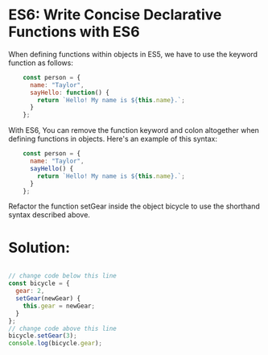 # ES6: Write Concise Declarative Functions with ES6

When defining functions within objects in ES5, we have to use the keyword function as follows:
```javascript
    const person = {
      name: "Taylor",
      sayHello: function() {
        return `Hello! My name is ${this.name}.`;
      }
    };
```
With ES6, You can remove the function keyword and colon altogether when defining functions in objects. Here's an example of this syntax:
```javascript
    const person = {
      name: "Taylor",
      sayHello() {
        return `Hello! My name is ${this.name}.`;
      }
    };
```
Refactor the function setGear inside the object bicycle to use the shorthand syntax described above.

# Solution:

```javascript

// change code below this line
const bicycle = {
  gear: 2,
  setGear(newGear) {
    this.gear = newGear;
  }
};
// change code above this line
bicycle.setGear(3);
console.log(bicycle.gear);


```
